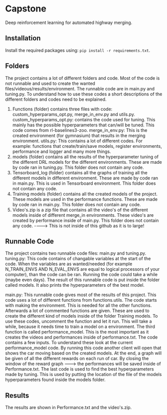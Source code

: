 # Capstone
Deep reinforcement learning for automated highway merging.


## Installation
Install the required packages using: `pip install -r requirements.txt`.

## Folders
The project contains a lot of different folders and code. Most of the code is not runnable and used to create the wanted files/videous/results/environment. The runnable code are in main.py and tuning.py. To understand how to use these codes a short descriptions of the different folders and codes need to be explained.
1. Functions (folder) contains three files with code: custom_hyperparams_opt.py, merge_in_env.py and utils.py.
custom_hyperparams_opt.py: contains the code used for tuning. This mainly has the possible hyperparameters that can/will be tuned. This code comes from rl-baselines3-zoo.
merge_in_env.py: This is the created environment (for gymnasium) that results in the merging environment.
utils.py: This contains a lot of different codes. For example: functions that create/train/save models, register environments, performance and logger and many more things.
2. models (folder) contains all the results of the hyperparameter tuning of the different DRL models for the different environments.  These are made by code ran in tuning.py. This folder does not contain any code.
3. Tensorboard_log (folder) contains all the graphs of training all the different models in different environment.  These are made by code ran in main.py. This is used in Tensorboard environment. This folder does not contain any code.
4. Training models (folder) contains all the created models of the project. These models are used in the performance functions. These are made by code ran in main.py. This folder does not contain any code.
5. Video's.zip is a zip file that contains all the video's of the different models inside of different merge_in environments. These video's are created by performance inside of main.py. This folder does not contain any code. ----> This is not inside of this github as it is to large!


## Runnable Code
The project contains two runnable code files: main.py and tuning.py.
tuning.py: This code contains of changable variables at the start of the code. When the variables are as wanted/needed (for example N_TRAIN_ENVS AND N_EVAL_ENVS are equal to logical processors of your computer), than the code can be ran. Running the code could take a while (maybe even days). The result of this runnable code is put inside the folder called models. It also prints the hyperparameters of the best model.

main.py: This runnable code gives most of the results of this project. This code uses a lot of different functions from functions.utils. The code starts with making the environment. This is needed for all the other functions. Afterwards a lot of commented functions are given. These are used to create the different kind of models inside of the folder Training models. To use these codes, uncomment the function and let it run. This will take a while, because it needs time to train a model on a environment. The third function is called performance_model. This is the most important as it creates the videos and performances inside of performance.txt. The code contains a few inputs. To understand these look at the current performance_model code. By running this code another client will open that shows the car moving based on the created models. At the end, a graph will be given of all the different rewards on each run of car. By closing the window of the reward graph ---> the performances will be saved inside of Performance.txt. The last code is used to find the best hyperparameters made by tuning. This is used by putting the location of the file of the models hyperparameters found inside the models folder.

## Results
The results are shown in Performance.txt and the video's.zip.